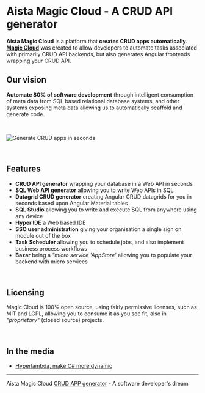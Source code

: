 # Aista Magic Cloud - A CRUD API generator

**Aista Magic Cloud** is a platform that **creates CRUD apps automatically**. **[Magic Cloud](https://aista.com)** was created to allow developers to automate tasks associated with primarily CRUD API backends, but also generates Angular frontends wrapping your CRUD API.

## Our vision

**Automate 80% of software development** through intelligent consumption of meta data from SQL based relational database systems, and other systems exposing meta data allowing us to automatically scaffold and generate code.

<br />

![Generate CRUD apps in seconds](https://aista.com/assets/images/home/slider/crud-api-generator.webp)

<br />

## Features

- **CRUD API generator** wrapping your database in a Web API in seconds
- **SQL Web API generator** allowing you to write Web APIs in SQL
- **Datagrid CRUD generator** creating Angular CRUD datagrids for you in seconds based upon Angular Material tables
- **SQL Studio** allowing you to write and execute SQL from anywhere using any device
- **Hyper IDE** a Web based IDE
- **SSO user administration** giving your organisation a single sign on module out of the box
- **Task Scheduler** allowing you to schedule jobs, and also implement business process workflows
- **Bazar** being a _"micro service 'AppStore'_ allowing you to populate your backend with micro services

<br />

## Licensing

Magic Cloud is 100% open source, using fairly permissive licenses, such as MIT and LGPL, allowing you to consume it as you see fit, also in _"proprietary"_ (closed source) projects.

<br />

## In the media

- [Hyperlambda, make C# more dynamic](https://docs.microsoft.com/en-us/archive/msdn-magazine/2017/june/csharp-make-csharp-more-dynamic-with-hyperlambda)

---
Aista Magic Cloud [CRUD APP generator](https://aista.com) - A software developer's dream
